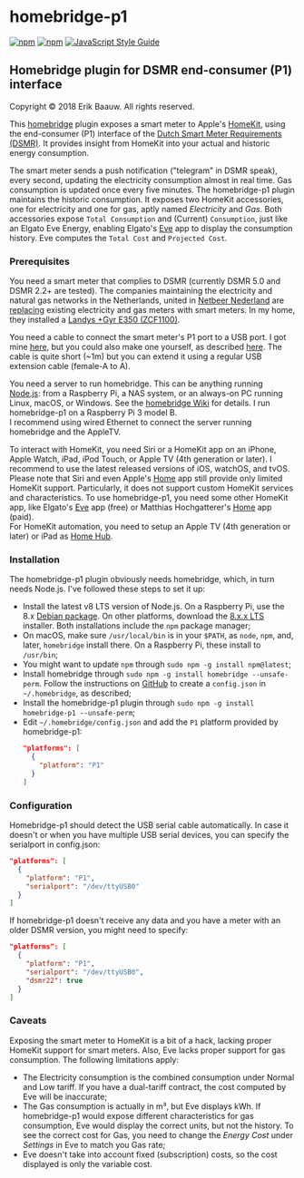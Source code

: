 # homebridge-p1
[![npm](https://img.shields.io/npm/dt/homebridge-p1.svg)](https://www.npmjs.com/package/homebridge-p1) [![npm](https://img.shields.io/npm/v/homebridge-p1.svg)](https://www.npmjs.com/package/homebridge-p1)
[![JavaScript Style Guide](https://img.shields.io/badge/code_style-standard-brightgreen.svg)](https://standardjs.com)

## Homebridge plugin for DSMR end-consumer (P1) interface
Copyright © 2018 Erik Baauw. All rights reserved.

This [homebridge](https://github.com/nfarina/homebridge) plugin exposes a smart meter to Apple's [HomeKit](http://www.apple.com/ios/home/), using the end-consumer (P1) interface of the [Dutch Smart Meter Requirements (DSMR)](https://www.netbeheernederland.nl/_upload/Files/Slimme_meter_15_a727fce1f1.pdf).  It provides insight from HomeKit into your actual and historic energy consumption.

The smart meter sends a push notification ("telegram" in DSMR speak), every second, updating the electricity consumption almost in real time.  Gas consumption is updated once every five minutes.  The homebridge-p1 plugin maintains the historic consumption.  It exposes two HomeKit accessories, one for electricity and one for gas, aptly named _Electricity_ and _Gas_.  Both accessories expose `Total Consumption` and (Current) `Consumption`, just like an Elgato Eve Energy, enabling Elgato's [Eve](https://www.elgato.com/en/eve/eve-app) app to display the consumption history.  Eve computes the `Total Cost` and `Projected Cost`.

### Prerequisites
You need a smart meter that complies to DSMR (currently DSMR 5.0 and DSMR 2.2+ are tested).  The companies maintaining the electricity and natural gas networks in the Netherlands, united in [Netbeer Nederland](https://www.netbeheernederland.nl) are [replacing](https://www.onsenergie.net/slimme-meter/) existing electricity and gas meters with smart meters.  In my home, they installed a [Landys +Gyr E350 (ZCF1100)](https://www.landisgyr.eu/product/landisgyr-e350-electricity-meter-new-generation/).

You need a cable to connect the smart meter's P1 port to a USB port.  I got mine [here](https://www.sossolutions.nl/slimme-meter-kabel), but you could also make one yourself, as described [here](http://gejanssen.com/howto/Slimme-meter-uitlezen/).  The cable is quite short (~1m) but you can extend it using a regular USB extension cable (female-A to A).

You need a server to run homebridge.  This can be anything running [Node.js](https://nodejs.org): from a Raspberry Pi, a NAS system, or an always-on PC running Linux, macOS, or Windows.  See the [homebridge Wiki](https://github.com/nfarina/homebridge/wiki) for details.  I run homebridge-p1 on a Raspberry Pi 3 model B.  
I recommend using wired Ethernet to connect the server running homebridge and the AppleTV.

To interact with HomeKit, you need Siri or a HomeKit app on an iPhone, Apple Watch, iPad, iPod Touch, or Apple TV (4th generation or later).  I recommend to use the latest released versions of iOS, watchOS, and tvOS.  
Please note that Siri and even Apple's [Home](https://support.apple.com/en-us/HT204893) app still provide only limited HomeKit support.  Particularly, it does not support custom HomeKit services and characteristics.  To use homebridge-p1, you need some other HomeKit app, like Elgato's [Eve](https://www.elgato.com/en/eve/eve-app) app (free) or Matthias Hochgatterer's [Home](http://selfcoded.com/home/) app (paid).  
For HomeKit automation, you need to setup an Apple TV (4th generation or later) or iPad as [Home Hub](https://support.apple.com/en-us/HT207057).

### Installation
The homebridge-p1 plugin obviously needs homebridge, which, in turn needs Node.js.  I've followed these steps to set it up:
- Install the latest v8 LTS version of Node.js.  On a Raspberry Pi, use the 8.x [Debian package](https://nodejs.org/en/download/package-manager/#debian-and-ubuntu-based-linux-distributions). On other platforms, download the [8.x.x LTS](https://nodejs.org) installer.  Both installations include the `npm` package manager;
- On macOS, make sure `/usr/local/bin` is in your `$PATH`, as `node`, `npm`, and, later, `homebridge` install there.  On a Raspberry Pi, these install to `/usr/bin`;
- You might want to update `npm` through `sudo npm -g install npm@latest`;
- Install homebridge through `sudo npm -g install homebridge --unsafe-perm`.  Follow the instructions on [GitHub](https://github.com/nfarina/homebridge#installation) to create a `config.json` in `~/.homebridge`, as described;
- Install the homebridge-p1 plugin through `sudo npm -g install homebridge-p1 --unsafe-perm`;
- Edit `~/.homebridge/config.json` and add the `P1` platform provided by homebridge-p1:
  ```json
  "platforms": [
    {
      "platform": "P1"
    }
  ]
  ```

### Configuration
Homebridge-p1 should detect the USB serial cable automatically.  In case it doesn't or when you have multiple USB serial devices, you can specify the serialport in config.json:
```json
"platforms": [
  {
    "platform": "P1",
    "serialport": "/dev/ttyUSB0"
  }
]
```
If homebridge-p1 doesn't receive any data and you have a meter with an older DSMR version, you might need to specify:
```json
"platforms": [
  {
    "platform": "P1",
    "serialport": "/dev/ttyUSB0",
    "dsmr22": true
  }
]
```

### Caveats
Exposing the smart meter to HomeKit is a bit of a hack, lacking proper HomeKit support for smart meters.  Also, Eve lacks proper support for gas consumption.  The following limitations apply:
- The Electricity consumption is the combined consumption under Normal and Low tariff.  If you have a dual-tariff contract, the cost computed by Eve will be inaccurate;
- The Gas consumption is actually in m³, but Eve displays kWh.  If homebridge-p1 would expose different characteristics for gas consumption, Eve would display the correct units, but not the history.  To see the correct cost for Gas, you need to change the _Energy Cost_ under _Settings_ in Eve to match you Gas rate;
- Eve doesn't take into account fixed (subscription) costs, so the cost displayed is only the variable cost.
